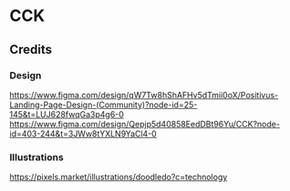 # CCK

## Credits

### Design

<https://www.figma.com/design/qW7Tw8hShAFHv5dTmii0oX/Positivus-Landing-Page-Design-(Community)?node-id=25-145&t=LUJ628fwqGa3p4g6-0>
<https://www.figma.com/design/Qepjp5d40858EedDBt96Yu/CCK?node-id=403-244&t=3JWw8tYXLN9YaCl4-0>

### Illustrations

<https://pixels.market/illustrations/doodledo?c=technology>
